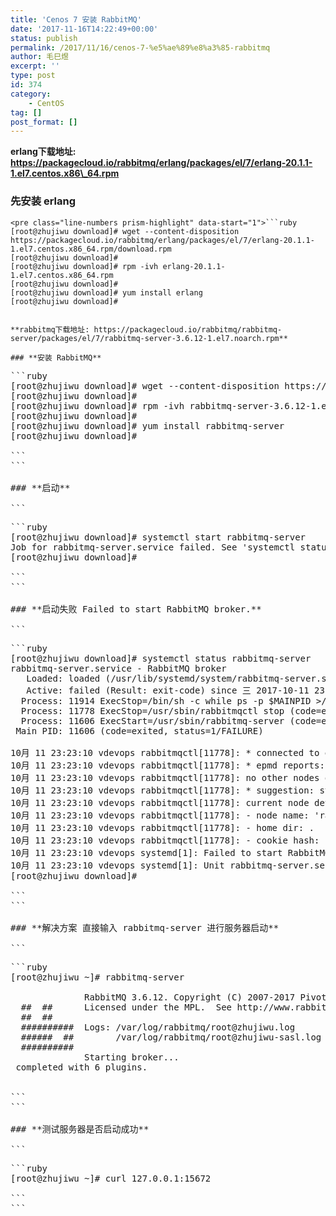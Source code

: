 ```yaml
---
title: 'Cenos 7 安装 RabbitMQ'
date: '2017-11-16T14:22:49+00:00'
status: publish
permalink: /2017/11/16/cenos-7-%e5%ae%89%e8%a3%85-rabbitmq
author: 毛巳煜
excerpt: ''
type: post
id: 374
category:
    - CentOS
tag: []
post_format: []
---
```

**erlang下载地址: https://packagecloud.io/rabbitmq/erlang/packages/el/7/erlang-20.1.1-1.el7.centos.x86\_64.rpm**

### **先安装 erlang**

```
<pre class="line-numbers prism-highlight" data-start="1">```ruby
[root@zhujiwu download]# wget --content-disposition https://packagecloud.io/rabbitmq/erlang/packages/el/7/erlang-20.1.1-1.el7.centos.x86_64.rpm/download.rpm
[root@zhujiwu download]#
[root@zhujiwu download]# rpm -ivh erlang-20.1.1-1.el7.centos.x86_64.rpm
[root@zhujiwu download]#
[root@zhujiwu download]# yum install erlang
[root@zhujiwu download]#

```
```

**rabbitmq下载地址: https://packagecloud.io/rabbitmq/rabbitmq-server/packages/el/7/rabbitmq-server-3.6.12-1.el7.noarch.rpm**

### **安装 RabbitMQ**

```
<pre class="line-numbers prism-highlight" data-start="1">```ruby
[root@zhujiwu download]# wget --content-disposition https://packagecloud.io/rabbitmq/rabbitmq-server/packages/el/7/rabbitmq-server-3.6.12-1.el7.noarch.rpm/download.rpm
[root@zhujiwu download]#
[root@zhujiwu download]# rpm -ivh rabbitmq-server-3.6.12-1.el7.noarch.rpm
[root@zhujiwu download]#
[root@zhujiwu download]# yum install rabbitmq-server
[root@zhujiwu download]#

```
```

### **启动**

```
<pre class="line-numbers prism-highlight" data-start="1">```ruby
[root@zhujiwu download]# systemctl start rabbitmq-server
Job for rabbitmq-server.service failed. See 'systemctl status rabbitmq-server.service' and 'journalctl -xn' for details.
[root@zhujiwu download]#

```
```

### **启动失败 Failed to start RabbitMQ broker.**

```
<pre class="line-numbers prism-highlight" data-start="1">```ruby
[root@zhujiwu download]# systemctl status rabbitmq-server
rabbitmq-server.service - RabbitMQ broker
   Loaded: loaded (/usr/lib/systemd/system/rabbitmq-server.service; disabled)
   Active: failed (Result: exit-code) since 三 2017-10-11 23:23:10 CST; 3s ago
  Process: 11914 ExecStop=/bin/sh -c while ps -p $MAINPID >/dev/null 2>&1; do sleep 1; done (code=exited, status=0/SUCCESS)
  Process: 11778 ExecStop=/usr/sbin/rabbitmqctl stop (code=exited, status=0/SUCCESS)
  Process: 11606 ExecStart=/usr/sbin/rabbitmq-server (code=exited, status=1/FAILURE)
 Main PID: 11606 (code=exited, status=1/FAILURE)

10月 11 23:23:10 vdevops rabbitmqctl[11778]: * connected to epmd (port 4369) on vdevops
10月 11 23:23:10 vdevops rabbitmqctl[11778]: * epmd reports: node 'rabbit' not running at all
10月 11 23:23:10 vdevops rabbitmqctl[11778]: no other nodes on vdevops
10月 11 23:23:10 vdevops rabbitmqctl[11778]: * suggestion: start the node
10月 11 23:23:10 vdevops rabbitmqctl[11778]: current node details:
10月 11 23:23:10 vdevops rabbitmqctl[11778]: - node name: 'rabbitmq-cli-61@vdevops'
10月 11 23:23:10 vdevops rabbitmqctl[11778]: - home dir: .
10月 11 23:23:10 vdevops rabbitmqctl[11778]: - cookie hash: kMXEA9T9/LYIxrGXsavTgw==
10月 11 23:23:10 vdevops systemd[1]: Failed to start RabbitMQ broker.
10月 11 23:23:10 vdevops systemd[1]: Unit rabbitmq-server.service entered failed state.
[root@zhujiwu download]#

```
```

### **解决方案 直接输入 rabbitmq-server 进行服务器启动**

```
<pre class="line-numbers prism-highlight" data-start="1">```ruby
[root@zhujiwu ~]# rabbitmq-server

              RabbitMQ 3.6.12. Copyright (C) 2007-2017 Pivotal Software, Inc.
  ##  ##      Licensed under the MPL.  See http://www.rabbitmq.com/
  ##  ##
  ##########  Logs: /var/log/rabbitmq/root@zhujiwu.log
  ######  ##        /var/log/rabbitmq/root@zhujiwu-sasl.log
  ##########
              Starting broker...
 completed with 6 plugins.


```
```

### **测试服务器是否启动成功**

```
<pre class="line-numbers prism-highlight" data-start="1">```ruby
[root@zhujiwu ~]# curl 127.0.0.1:15672

```
```